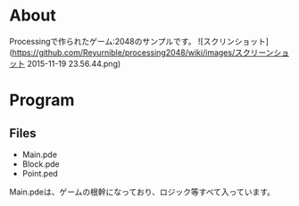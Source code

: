 # About
Processingで作られたゲーム:2048のサンプルです。
![スクリンショット](https://github.com/Reyurnible/processing2048/wiki/images/スクリーンショット 2015-11-19 23.56.44.png)

# Program

## Files

- Main.pde
- Block.pde
- Point.ped

Main.pdeは、ゲームの根幹になっており、ロジック等すべて入っています。
